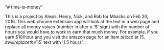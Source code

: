 "# time-is-money" 

This is a project by Alexis, Henry, Nick, and Rob for Mhacks on Feb 20, 2016.
This web chrome extension app will look at the text in a web page and replace
all money values (number in after a '$' sign) with the number of hours you 
would have to work to earn that much money. For example, if you earn $10/hour
and you visit the amazon page for an item priced at $15, it will replace the 
'$15' text with '1.5 hours'. 
